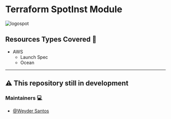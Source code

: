 # Terraform SpotInst Module

![logospot](https://mms.businesswire.com/media/20200325005515/en/781610/23/unnamed.jpg)

## Resources Types Covered :hammer:
* AWS
  * Launch Spec
  * Ocean

***

## :warning: This repository still in development

### Maintainers :computer:

- [@Weyder Santos](https://github.com/orgs/gbprojectbr/people/weydersantos)
